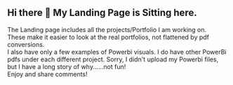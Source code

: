 ## Hi there 👋  My Landing Page is Sitting here.
The Landing page includes all the projects/Portfolio I am working on.  
These make it easier to look at the real portfolios, not flattened by pdf conversions.  
I also have only a few examples of Powerbi visuals.  I do have other PowerBi pdfs under each different project.  Sorry, I didn't upload my Powerbi files, but I have a long story of why......not fun!  
Enjoy and share comments!  
